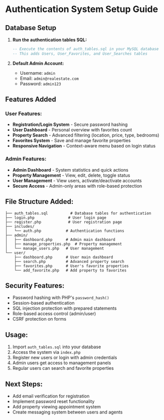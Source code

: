 # Authentication System Setup Guide

## Database Setup

1. **Run the authentication tables SQL:**
   ```sql
   -- Execute the contents of auth_tables.sql in your MySQL database
   -- This adds Users, User_Favorites, and User_Searches tables
   ```

2. **Default Admin Account:**
   - Username: `admin`
   - Email: `admin@realestate.com`
   - Password: `admin123`

## Features Added

### User Features:
- **Registration/Login System** - Secure password hashing
- **User Dashboard** - Personal overview with favorites count
- **Property Search** - Advanced filtering (location, price, type, bedrooms)
- **Favorites System** - Save and manage favorite properties
- **Responsive Navigation** - Context-aware menu based on login status

### Admin Features:
- **Admin Dashboard** - System statistics and quick actions
- **Property Management** - View, edit, delete, toggle status
- **User Management** - View users, activate/deactivate accounts
- **Secure Access** - Admin-only areas with role-based protection

## File Structure Added:
```
├── auth_tables.sql          # Database tables for authentication
├── login.php               # User login page
├── register.php            # User registration page
├── includes/
│   └── auth.php           # Authentication functions
├── admin/
│   ├── dashboard.php      # Admin main dashboard
│   ├── manage_properties.php  # Property management
│   └── manage_users.php   # User management
└── user/
    ├── dashboard.php      # User main dashboard
    ├── search.php         # Advanced property search
    ├── favorites.php      # User's favorite properties
    └── add_favorite.php   # Add property to favorites
```

## Security Features:
- Password hashing with PHP's `password_hash()`
- Session-based authentication
- SQL injection protection with prepared statements
- Role-based access control (admin/user)
- CSRF protection on forms

## Usage:
1. Import `auth_tables.sql` into your database
2. Access the system via `index.php`
3. Register new users or login with admin credentials
4. Admin users get access to management panels
5. Regular users can search and favorite properties

## Next Steps:
- Add email verification for registration
- Implement password reset functionality  
- Add property viewing appointment system
- Create messaging system between users and agents
